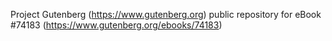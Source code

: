 Project Gutenberg (https://www.gutenberg.org) public repository for eBook #74183 (https://www.gutenberg.org/ebooks/74183)
